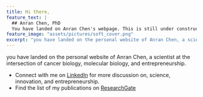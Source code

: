 ```yaml
---
title: Hi there,
feature_text: |
  ## Anran Chen, PhD
  You have landed on Anran Chen's webpage. This is still under construction. Please come back later!
feature_image: "assets/pictures/soft_cover.png"
excerpt: "you have landed on the personal website of Anran Chen, a scientist at the intersection of cancer biology, molecular biology, and entrepreneurship."
---
```


you have landed on the personal website of Anran Chen, a scientist at the intersection of cancer biology, molecular biology, and entrepreneurship.

- Connect with me on [LinkedIn](https://www.linkedin.com/in/anran-chen-ph-d-6386a5a9/) for more discussion on, science, innovation, and entrepreneurship.
- Find the list of my publications on [ResearchGate](https://www.researchgate.net/profile/Anran-Chen-6)


